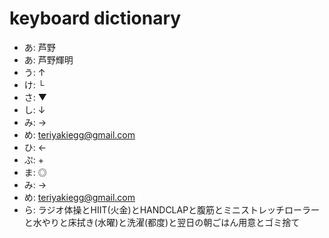 # keyboard dictionary
- あ: 芦野
- あ: 芦野輝明
- う: ↑
- け: └
- さ: ▼
- し: ↓
- み: →
- め: teriyakiegg@gmail.com
- ひ: ←
- ぷ: +
- ま: ◎
- み: →
- め: teriyakiegg@gmail.com
- ら: ラジオ体操とHIIT(火金)とHANDCLAPと腹筋とミニストレッチローラーと水やりと床拭き(水曜)と洗濯(都度)と翌日の朝ごはん用意とゴミ捨て
